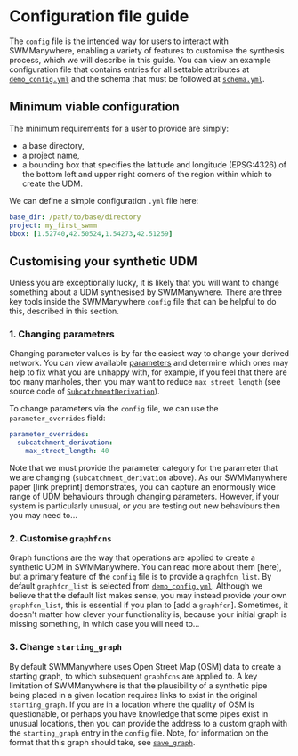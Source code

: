 # Configuration file guide

The `config` file is the intended way for users to interact with SWMManywhere,
enabling a variety of features to customise the synthesis process, which we will
describe in this guide. You can view an example configuration file that contains
entries for all settable attributes at
[`demo_config.yml`](../reference-defs/#demo-configuration-file) and the schema
that must be followed at [`schema.yml`](../reference-defs/#schema-for-configuration-file).

## Minimum viable configuration

The minimum requirements for a user to provide are simply:

- a base directory,
- a project name,
- a bounding box that specifies the latitude and longitude (EPSG:4326) of the bottom left and upper right corners of the region within which to create the UDM.

We can define a simple configuration `.yml` file here:

```yml
base_dir: /path/to/base/directory
project: my_first_swmm
bbox: [1.52740,42.50524,1.54273,42.51259]
```

## Customising your synthetic UDM

Unless you are exceptionally lucky, it is likely that you will want to change
something about a UDM synthesised by SWMManywhere. There are three key tools
inside the SWMManywhere `config` file that can be helpful to do this, described
in this section.

### 1. Changing parameters

Changing parameter values is by far the easiest way to change your derived
network. You can view available [parameters](../reference-parameters) and determine
which ones may help to fix what you are unhappy with, for example, if you feel that
there are too many manholes, then you may want to reduce `max_street_length` (see
source code of
[`SubcatchmentDerivation`](../reference-parameters/#swmmanywhere.parameters.SubcatchmentDerivation)).

To change parameters via the `config` file, we can use the `parameter_overrides`
field:

```yml
parameter_overrides:
  subcatchment_derivation:
    max_street_length: 40
```

Note that we must provide the parameter category for the parameter that we are
changing (`subcatchment_derivation` above). As our SWMManywhere paper [link preprint]
demonstrates, you can capture an enormously wide range of UDM behaviours through
changing parameters. However, if your system is particularly unusual, or you are
testing out new behaviours then you may need to...

### 2. Customise `graphfcns`

Graph functions are the way that operations are applied to create a synthetic UDM
in SWMManywhere. You can read more about them [here], but a primary feature of
the `config` file is to provide a `graphfcn_list`. By default `graphfcn_list` is
selected from [`demo_config.yml`](../reference-defs/#demo-configuration-file).
Although we believe that the default list makes sense, you may instead provide
your own `graphfcn_list`, this is essential if you plan to [add a `graphfcn`].
Sometimes, it doesn't matter how clever your functionality is, because your
initial graph is missing something, in which case you will need to...

### 3. Change `starting_graph`

By default SWMManywhere uses Open Street Map (OSM) data to create a starting graph,
to which subsequent `graphfcns` are applied to. A key limitation of SWMManywhere is
that the plausibility of a synthetic pipe being placed in a given location requires
links to exist in the original `starting_graph`. If you are in a location where
the quality of OSM is questionable, or perhaps you have knowledge that some pipes
exist in unusual locations, then you can provide the address to a custom graph
with the `starting_graph` entry in the `config` file. Note, for information on the
format that this graph should take, see
[`save_graph`](../reference-graph-utilities/#swmmanywhere.graph_utilities.save_graph).
